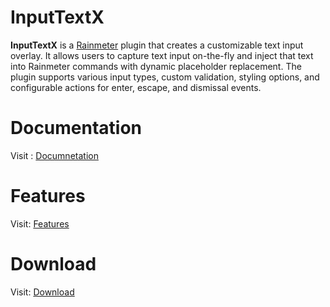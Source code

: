 # InputTextX

**InputTextX** is a [Rainmeter](https://www.rainmeter.net/) plugin that creates a customizable text input overlay. It allows users to capture text input on-the-fly and inject that text into Rainmeter commands with dynamic placeholder replacement. The plugin supports various input types, custom validation, styling options, and configurable actions for enter, escape, and dismissal events.


# Documentation
Visit :
[Documnetation](https://inputtextx.pages.dev/documentation)

# Features 
Visit:
[Features](https://inputtextx.pages.dev/features)

# Download 
Visit:
[Download](https://inputtextx.pages.dev/download)
